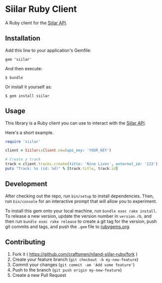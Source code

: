 # Siilar Ruby Client

A Ruby client for the [Siilar API](http://api.siilar.com/1.0/doc/).

## Installation

Add this line to your application's Gemfile:

    gem 'siilar'

And then execute:

    $ bundle

Or install it yourself as:

    $ gem install siilar

## Usage

This library is a Ruby client you can use to interact with the [Siilar API](http://api.siilar.com/1.0/doc/).

Here's a short example.

```ruby
require 'siilar'

client = Siilar::Client.new(api_key: 'YOUR_KEY')

# Create a track
track = client.tracks.create(title: 'Nine Lives', external_id: '123')
puts "Track: %s (id: %d)" % [track.title, track.id]
```

## Development

After checking out the repo, run `bin/setup` to install dependencies. Then, run `bin/console` for an interactive prompt that will allow you to experiment.

To install this gem onto your local machine, run `bundle exec rake install`. To release a new version, update the version number in `version.rb`, and then run `bundle exec rake release` to create a git tag for the version, push git commits and tags, and push the `.gem` file to [rubygems.org](https://rubygems.org).

## Contributing

1. Fork it ( https://github.com/craftsmen/niland-siilar-ruby/fork )
2. Create your feature branch (`git checkout -b my-new-feature`)
3. Commit your changes (`git commit -am 'Add some feature'`)
4. Push to the branch (`git push origin my-new-feature`)
5. Create a new Pull Request
